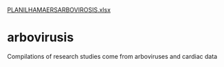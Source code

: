 [PLANILHAMAERSARBOVIROSIS.xlsx](https://github.com/jdinicacio/arbovirusis/files/9522117/PLANILHAMAERSARBOVIROSIS.xlsx)
# arbovirusis
Compilations of research studies come from arboviruses and cardiac data

